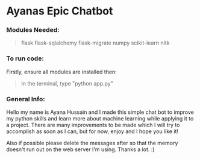 # **Ayanas Epic Chatbot**

### Modules Needed:
> flask
> flask-sqlalchemy
> flask-migrate
> numpy
> scikit-learn
> nltk

### To run code:
Firstly, ensure all modules are installed then: 
> In the terminal, type "python app.py"

### General Info:
Hello my name is Ayana Hussain and I made this simple chat bot to improve my python skills and learn more about machine learning while applying it to a project. There are many improvements to be made which I will try to accomplish as soon as I can, but for now, enjoy and I hope you like it!

Also if possible please delete the messages after so that the memory doesn't run out on the web server I'm using. Thanks a lot. :)
